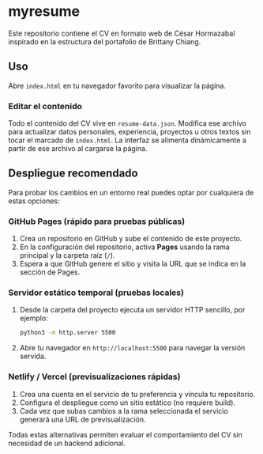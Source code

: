 # myresume

Este repositorio contiene el CV en formato web de César Hormazabal inspirado en la estructura del portafolio de Brittany Chiang.

## Uso

Abre `index.html` en tu navegador favorito para visualizar la página.

### Editar el contenido

Todo el contenido del CV vive en `resume-data.json`. Modifica ese archivo para actualizar datos personales, experiencia, proyectos u otros textos sin tocar el marcado de `index.html`. La interfaz se alimenta dinámicamente a partir de ese archivo al cargarse la página.

## Despliegue recomendado

Para probar los cambios en un entorno real puedes optar por cualquiera de estas opciones:

### GitHub Pages (rápido para pruebas públicas)
1. Crea un repositorio en GitHub y sube el contenido de este proyecto.
2. En la configuración del repositorio, activa **Pages** usando la rama principal y la carpeta raíz (`/`).
3. Espera a que GitHub genere el sitio y visita la URL que se indica en la sección de Pages.

### Servidor estático temporal (pruebas locales)
1. Desde la carpeta del proyecto ejecuta un servidor HTTP sencillo, por ejemplo:
   ```bash
   python3 -m http.server 5500
   ```
2. Abre tu navegador en `http://localhost:5500` para navegar la versión servida.

### Netlify / Vercel (previsualizaciones rápidas)
1. Crea una cuenta en el servicio de tu preferencia y vincula tu repositorio.
2. Configura el despliegue como un sitio estático (no requiere build).
3. Cada vez que subas cambios a la rama seleccionada el servicio generará una URL de previsualización.

Todas estas alternativas permiten evaluar el comportamiento del CV sin necesidad de un backend adicional.
